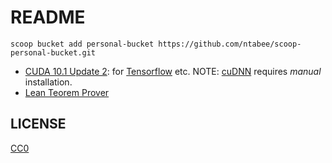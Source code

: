 # README

`scoop bucket add personal-bucket https://github.com/ntabee/scoop-personal-bucket.git`

- [CUDA 10.1 Update 2](https://developer.nvidia.com/cuda-10.1-download-archive-update2): for [Tensorflow](https://github.com/tensorflow/tensorflow) etc. NOTE: [cuDNN](https://developer.nvidia.com/cudnn) requires *manual* installation.
- [Lean Teorem Prover](https://leanprover.github.io)

## LICENSE

[CC0](https://creativecommons.org/publicdomain/zero/1.0/)
